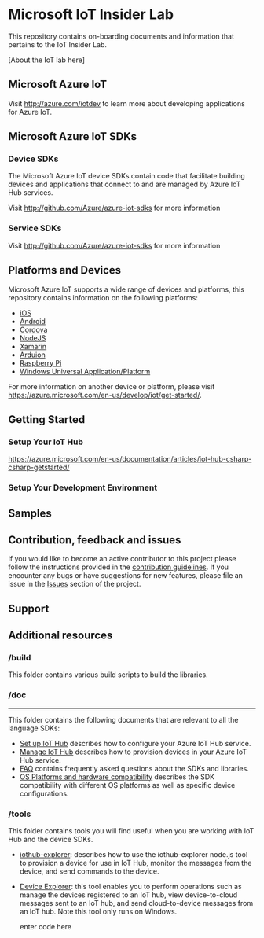 # Microsoft IoT Insider Lab
This repository contains on-boarding documents and information that pertains to the IoT Insider Lab.

[About the IoT lab here]

## Microsoft Azure IoT

Visit http://azure.com/iotdev to learn more about developing applications for Azure IoT.

## Microsoft Azure IoT SDKs

### Device SDKs
The Microsoft Azure IoT device SDKs contain code that facilitate building devices and applications that connect to and are managed by Azure IoT Hub services.

Visit http://github.com/Azure/azure-iot-sdks for more information

### Service SDKs
Visit http://github.com/Azure/azure-iot-sdks for more information

## Platforms and Devices

Microsoft Azure IoT supports a wide range of devices and platforms, this repository contains information on the following platforms:

- [iOS](platforms/ios/README.md)
- [Android](platforms/android/README.md)
- [Cordova](platforms/cordova/README.md)
- [NodeJS](platforms/nodejs/README.md)
- [Xamarin](platforms/xamarin/README.md)
- [Arduion](platforms/arduino/README.md)
- [Raspberry Pi](platforms/raspberrypi/README.md)
- [Windows Universal Application/Platform](platforms/uwp/README.md)


For more information on another device or platform, please visit https://azure.microsoft.com/en-us/develop/iot/get-started/.

## Getting Started

### Setup Your IoT Hub
https://azure.microsoft.com/en-us/documentation/articles/iot-hub-csharp-csharp-getstarted/

### Setup Your Development Environment

## Samples

## Contribution, feedback and issues

If you would like to become an active contributor to this project please follow the instructions provided in the [contribution guidelines](contribute.md).
If you encounter any bugs or have suggestions for new features, please file an issue in the [Issues](https://github.com/Azure/azure-iot-sdks/issues) section of the project.

## Support

## Additional resources

### /build

This folder contains various build scripts to build the libraries.

### /doc


----------


This folder contains the following documents that are relevant to all the language SDKs:

- [Set up IoT Hub](doc/setup_iothub.md) describes how to configure your Azure IoT Hub service.
- [Manage IoT Hub](doc/manage_iot_hub.md) describes how to provision devices in your Azure IoT Hub service.
- [FAQ](doc/faq.md) contains frequently asked questions about the SDKs and libraries.
- [OS Platforms and hardware compatibility](https://azure.microsoft.com/documentation/articles/iot-hub-tested-configurations/) describes the SDK compatibility with different OS platforms as well as specific device configurations.

### /tools

This folder contains tools you will find useful when you are working with IoT Hub and the device SDKs.
- [iothub-explorer](tools/iothub-explorer/readme.md): describes how to use the iothub-explorer node.js tool to provision a device for use in IoT Hub, monitor the messages from the device, and send commands to the device.
- [Device Explorer](tools/DeviceExplorer/readme.md): this tool enables you to perform operations such as manage the devices registered to an IoT hub, view device-to-cloud messages sent to an IoT hub, and send cloud-to-device messages from an IoT hub. Note this tool only runs on Windows.

    enter code here